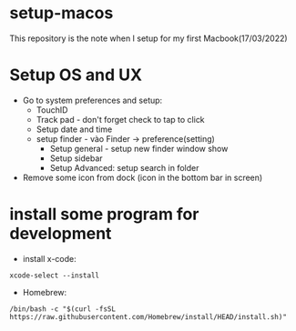 # setup-macos
This repository is the note when I setup for my first Macbook(17/03/2022)
# Setup OS and UX
- Go to system preferences and setup:
  - TouchID
  - Track pad - don't forget check to tap to click
  - Setup date and time
  - setup finder - vào Finder -> preference(setting)
    - Setup general - setup new finder window show
    - Setup sidebar
    - Setup Advanced: setup search in folder 
- Remove some icon from dock (icon in the bottom bar in screen)

# install some program for development
- install x-code: 
```
xcode-select --install
```
- Homebrew: 
```
/bin/bash -c "$(curl -fsSL https://raw.githubusercontent.com/Homebrew/install/HEAD/install.sh)"
```
